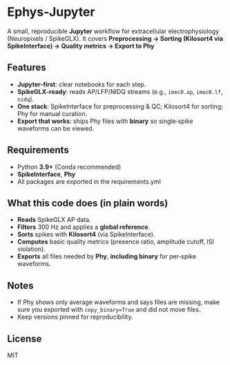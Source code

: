 # Ephys‑Jupyter

A small, reproducible **Jupyter** workflow for extracellular electrophysiology (Neuropixels / SpikeGLX).
It covers **Preprocessing → Sorting (Kilosort4 via SpikeInterface) → Quality metrics → Export to Phy**


## Features

* **Jupyter‑first**: clear notebooks for each step.
* **SpikeGLX‑ready**: reads AP/LFP/NIDQ streams (e.g., `imec0.ap`, `imec0.lf`, `nidq`).
* **One stack**: SpikeInterface for preprocessing & QC; Kilosort4 for sorting; Phy for manual curation.
* **Export that works**: ships Phy files with **binary** so single‑spike waveforms can be viewed.



## Requirements
* Python **3.9+** (Conda recommended)
* **SpikeInterface**, **Phy**
* All packages are exported in the requirements.yml



## What this code does (in plain words)

* **Reads** SpikeGLX AP data.
* **Filters** 300 Hz and applies a **global reference**.
* **Sorts** spikes with **Kilosort4** (via SpikeInterface).
* **Computes** basic quality metrics (presence ratio, amplitude cutoff, ISI violation).
* **Exports** all files needed by **Phy**, **including binary** for per‑spike waveforms.


## Notes

* If Phy shows only average waveforms and says files are missing, make sure you exported with `copy_binary=True` and did not move files.
* Keep versions pinned for reproducibility.


## License

MIT
